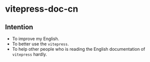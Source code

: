 # vitepress-doc-cn

## Intention

- To improve my English.
- To better use the `vitepress`.
- To help other people who is reading the English documentation of `vitepress` hardly.
